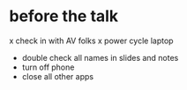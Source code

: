 # before the talk

 x check in with AV folks
 x power cycle laptop
 - double check all names in slides and notes
 - turn off phone
 - close all other apps